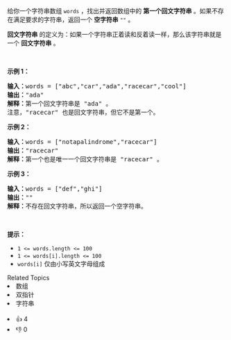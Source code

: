 <p>给你一个字符串数组 <code>words</code> ，找出并返回数组中的 <strong>第一个回文字符串</strong> 。如果不存在满足要求的字符串，返回一个 <strong>空字符串</strong><em> </em><code>""</code> 。</p>

<p><strong>回文字符串</strong> 的定义为：如果一个字符串正着读和反着读一样，那么该字符串就是一个 <strong>回文字符串</strong> 。</p>

<p>&nbsp;</p>

<p><strong>示例 1：</strong></p>

<pre><strong>输入：</strong>words = ["abc","car","ada","racecar","cool"]
<strong>输出：</strong>"ada"
<strong>解释：</strong>第一个回文字符串是 "ada" 。
注意，"racecar" 也是回文字符串，但它不是第一个。
</pre>

<p><strong>示例 2：</strong></p>

<pre><strong>输入：</strong>words = ["notapalindrome","racecar"]
<strong>输出：</strong>"racecar"
<strong>解释：</strong>第一个也是唯一一个回文字符串是 "racecar" 。
</pre>

<p><strong>示例 3：</strong></p>

<pre><strong>输入：</strong>words = ["def","ghi"]
<strong>输出：</strong>""
<strong>解释：</strong>不存在回文字符串，所以返回一个空字符串。
</pre>

<p>&nbsp;</p>

<p><strong>提示：</strong></p>

<ul>
	<li><code>1 &lt;= words.length &lt;= 100</code></li>
	<li><code>1 &lt;= words[i].length &lt;= 100</code></li>
	<li><code>words[i]</code> 仅由小写英文字母组成</li>
</ul>
<div><div>Related Topics</div><div><li>数组</li><li>双指针</li><li>字符串</li></div></div><br><div><li>👍 4</li><li>👎 0</li></div>